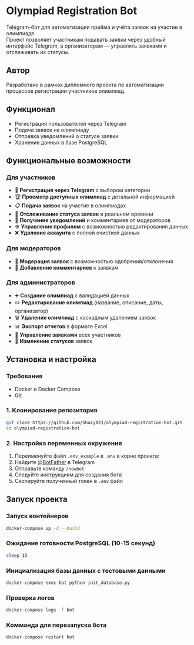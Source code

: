 # Olympiad Registration Bot

Telegram-бот для автоматизации приёма и учёта заявок на участие в олимпиаде.  
Проект позволяет участникам подавать заявки через удобный интерфейс Telegram, а организаторам — управлять заявками и отслеживать их статусы.

## Автор

Разработано в рамках дипломного проекта по автоматизации процессов регистрации участников олимпиад.

## Функционал

- Регистрация пользователей через Telegram
- Подача заявок на олимпиаду
- Отправка уведомлений о статусе заявки
- Хранение данных в базе PostgreSQL

## Функциональные возможности

### Для участников
- 📝 **Регистрация через Telegram** с выбором категории
- 🏆 **Просмотр доступных олимпиад** с детальной информацией
- 📋 **Подача заявок** на участие в олимпиадах
- 🔄 **Отслеживание статуса заявок** в реальном времени
- 💬 **Получение уведомлений** и комментариев от модераторов
- ⚙️ **Управление профилем** с возможностью редактирования данных
- ❌ **Удаление аккаунта** с полной очисткой данных

### Для модераторов
- 📝 **Модерация заявок** с возможностью одобрения/отклонения
- 💬 **Добавление комментариев** к заявкам

### Для администраторов
- ➕ **Создание олимпиад** с валидацией данных
- ✏️ **Редактирование олимпиад** (название, описание, даты, организатор)
- 🗑️ **Удаление олимпиад** с каскадным удалением заявок
- 📊 **Экспорт отчетов** в формате Excel
- 👥 **Управление заявками** всех участников
- 🔄 **Изменение статусов** заявок

## Установка и настройка

### Требования
- Docker и Docker Compose
- Git

### 1. Клонирование репозитория

``` bash
git clone https://github.com/Shazy021/olympiad-registration-bot.git
cd olympiad-registration-bot
```

### 2. Настройка переменных окружения
1. Переименуйте файл `.env_example` в `.env` в корне проекта:
2. Найдите [@BotFather](https://t.me/BotFather) в Telegram
3. Отправьте команду `/newbot`
4. Следуйте инструкциям для создания бота
5. Скопируйте полученный токен в `.env` файл

## Запуск проекта

### Запуск контейнеров
``` bash
docker-compose up -d --build
```

### Ожидание готовности PostgreSQL (10-15 секунд)
``` bash
sleep 15
```

### Инициализация базы данных с тестовыми данными
``` bash
docker-compose exec bot python init_database.py
```

### Проверка логов
``` bash
docker-compose logs -f bot
```

### Комманда для перезапуска бота
``` bash
docker-compose restart bot
```